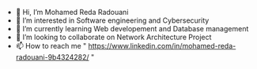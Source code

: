 - 👋 Hi, I’m Mohamed Reda Radouani
- 👀 I’m interested in Software engineering and Cybersecurity
- 🌱 I’m currently learning Web developement and Database management
- 💞️ I’m looking to collaborate on Network Architecture Project 
- 📫 How to reach me " https://www.linkedin.com/in/mohamed-reda-radouani-9b4324282/ "

<!---
MohamedRedaRadouani/MohamedRedaRadouani is a ✨ special ✨ repository because its `README.md` (this file) appears on your GitHub profile.
You can click the Preview link to take a look at your changes.
--->
